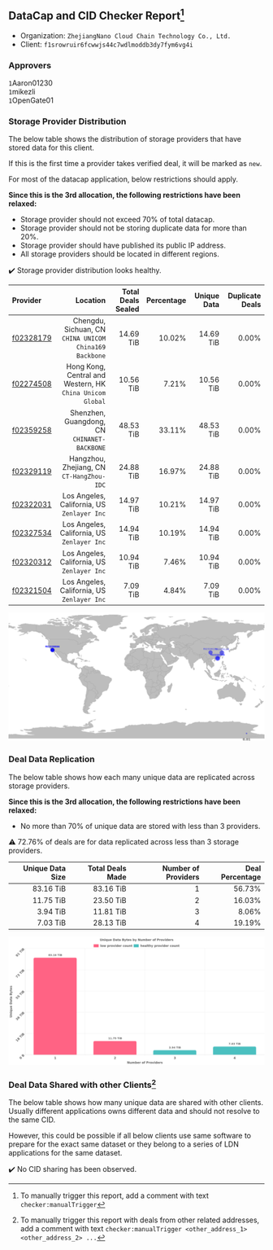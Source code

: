 ## DataCap and CID Checker Report[^1]
 - Organization: `ZhejiangNano Cloud Chain Technology Co., Ltd.`
 - Client: `f1srowruir6fcwwjs44c7wdlmoddb3dy7fym6vg4i`
### Approvers
`1`Aaron01230<br/>`1`mikezli<br/>`1`OpenGate01

### Storage Provider Distribution
The below table shows the distribution of storage providers that have stored data for this client.

If this is the first time a provider takes verified deal, it will be marked as `new`.

For most of the datacap application, below restrictions should apply.

**Since this is the 3rd allocation, the following restrictions have been relaxed:**
 - Storage provider should not exceed 70% of total datacap.
 - Storage provider should not be storing duplicate data for more than 20%.
 - Storage provider should have published its public IP address.
 - All storage providers should be located in different regions.

✔️ Storage provider distribution looks healthy.

| Provider                                              |                                                     Location | Total Deals Sealed | Percentage | Unique Data | Duplicate Deals |
| :---------------------------------------------------- | -----------------------------------------------------------: | -----------------: | ---------: | ----------: | --------------: |
| [f02328179](https://filfox.info/en/address/f02328179) |    Chengdu, Sichuan, CN<br/>`CHINA UNICOM China169 Backbone` |          14.69 TiB |     10.02% |   14.69 TiB |           0.00% |
| [f02274508](https://filfox.info/en/address/f02274508) | Hong Kong, Central and Western, HK<br/>`China Unicom Global` |          10.56 TiB |      7.21% |   10.56 TiB |           0.00% |
| [f02359258](https://filfox.info/en/address/f02359258) |              Shenzhen, Guangdong, CN<br/>`CHINANET-BACKBONE` |          48.53 TiB |     33.11% |   48.53 TiB |           0.00% |
| [f02329119](https://filfox.info/en/address/f02329119) |                 Hangzhou, Zhejiang, CN<br/>`CT-HangZhou-IDC` |          24.88 TiB |     16.97% |   24.88 TiB |           0.00% |
| [f02322031](https://filfox.info/en/address/f02322031) |               Los Angeles, California, US<br/>`Zenlayer Inc` |          14.97 TiB |     10.21% |   14.97 TiB |           0.00% |
| [f02327534](https://filfox.info/en/address/f02327534) |               Los Angeles, California, US<br/>`Zenlayer Inc` |          14.94 TiB |     10.19% |   14.94 TiB |           0.00% |
| [f02320312](https://filfox.info/en/address/f02320312) |               Los Angeles, California, US<br/>`Zenlayer Inc` |          10.94 TiB |      7.46% |   10.94 TiB |           0.00% |
| [f02321504](https://filfox.info/en/address/f02321504) |               Los Angeles, California, US<br/>`Zenlayer Inc` |           7.09 TiB |      4.84% |    7.09 TiB |           0.00% |

<img src="https://raw.githubusercontent.com/data-preservation-programs/filplus-checker-assets/main/filecoin-project/filecoin-plus-large-datasets/issues/2103/1692581697985.png"/>

### Deal Data Replication
The below table shows how each many unique data are replicated across storage providers.


**Since this is the 3rd allocation, the following restrictions have been relaxed:**
- No more than 70% of unique data are stored with less than 3 providers.

⚠️ 72.76% of deals are for data replicated across less than 3 storage providers.

| Unique Data Size | Total Deals Made | Number of Providers | Deal Percentage |
| ---------------: | ---------------: | ------------------: | --------------: |
|        83.16 TiB |        83.16 TiB |                   1 |          56.73% |
|        11.75 TiB |        23.50 TiB |                   2 |          16.03% |
|         3.94 TiB |        11.81 TiB |                   3 |           8.06% |
|         7.03 TiB |        28.13 TiB |                   4 |          19.19% |

<img src="https://raw.githubusercontent.com/data-preservation-programs/filplus-checker-assets/main/filecoin-project/filecoin-plus-large-datasets/issues/2103/1692581698870.png"/>

### Deal Data Shared with other Clients[^3]
The below table shows how many unique data are shared with other clients.
Usually different applications owns different data and should not resolve to the same CID.

However, this could be possible if all below clients use same software to prepare for the exact same dataset or they belong to a series of LDN applications for the same dataset.

✔️ No CID sharing has been observed.

[^1]: To manually trigger this report, add a comment with text `checker:manualTrigger`

[^2]: Deals from those addresses are combined into this report as they are specified with `checker:manualTrigger`

[^3]: To manually trigger this report with deals from other related addresses, add a comment with text `checker:manualTrigger <other_address_1> <other_address_2> ...`
